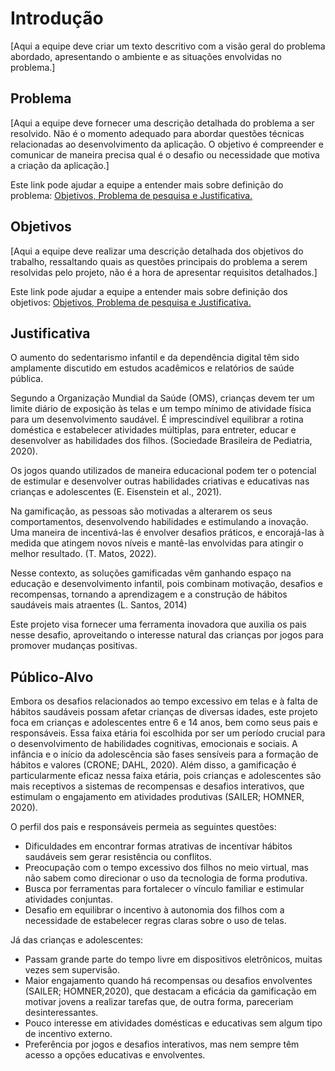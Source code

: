 # Introdução

[Aqui a equipe deve criar um texto descritivo com a visão geral do problema abordado, apresentando o ambiente e as situações envolvidas no problema.]

## Problema
[Aqui a equipe deve fornecer uma descrição detalhada do problema a ser resolvido. Não é o momento adequado para abordar questões técnicas relacionadas ao desenvolvimento da aplicação. O objetivo é compreender e comunicar de maneira precisa qual é o desafio ou necessidade que motiva a criação da aplicação.]

Este link pode ajudar a equipe a entender mais sobre definição do problema: [Objetivos, Problema de pesquisa e Justificativa.](https://medium.com/@versioparole/objetivos-problema-de-pesquisa-e-justificativa-c98c8233b9c3)


## Objetivos

[Aqui a equipe deve realizar uma descrição detalhada dos objetivos do trabalho, ressaltando quais as questões principais do problema a serem resolvidas pelo projeto, não é a hora de apresentar requisitos detalhados.]
 
Este link pode ajudar a equipe a entender mais sobre definição dos objetivos: [Objetivos, Problema de pesquisa e Justificativa.](https://medium.com/@versioparole/objetivos-problema-de-pesquisa-e-justificativa-c98c8233b9c3)

## Justificativa

O aumento do sedentarismo infantil e da dependência digital têm sido amplamente discutido em estudos acadêmicos e relatórios de saúde pública.

Segundo a Organização Mundial da Saúde (OMS), crianças devem ter um limite diário de exposição às telas e um tempo mínimo de atividade física para um desenvolvimento saudável.  É imprescindível equilibrar a rotina doméstica e estabelecer atividades múltiplas, para entreter, educar e desenvolver as habilidades dos filhos. (Sociedade Brasileira de Pediatria, 2020).

Os jogos quando utilizados de maneira educacional podem ter o potencial de estimular e desenvolver outras habilidades criativas e educativas nas crianças e adolescentes (E. Eisenstein et al., 2021).

Na gamificação, as pessoas são motivadas a alterarem os seus comportamentos, desenvolvendo habilidades e estimulando a inovação.  Uma maneira de incentivá-las é envolver desafios práticos, e encorajá-las à medida que atingem novos níveis e mantê-las envolvidas para atingir o melhor resultado. (T. Matos, 2022). 

Nesse contexto, as soluções gamificadas vêm ganhando espaço na educação e desenvolvimento infantil, pois combinam motivação, desafios e recompensas, tornando a aprendizagem e a construção de hábitos saudáveis mais atraentes (L. Santos, 2014)

Este projeto visa fornecer uma ferramenta inovadora que auxilia os pais nesse desafio, aproveitando o interesse natural das crianças por jogos para promover mudanças positivas.


## Público-Alvo

Embora os desafios relacionados ao tempo excessivo em telas e à falta de hábitos saudáveis possam afetar crianças de diversas idades, este projeto foca em crianças e adolescentes entre 6 e 14 anos, bem como seus pais e responsáveis. Essa faixa etária foi escolhida por ser um período crucial para o desenvolvimento de habilidades cognitivas, emocionais e sociais. A infância e o início da adolescência são fases sensíveis para a formação de hábitos e valores (CRONE; DAHL, 2020). Além disso, a gamificação é particularmente eficaz nessa faixa etária, pois crianças e adolescentes são mais receptivos a sistemas de recompensas e desafios interativos, que estimulam o engajamento em atividades produtivas (SAILER; HOMNER, 2020). 

O perfil dos pais e responsáveis permeia as seguintes questões:

* Dificuldades em encontrar formas atrativas de incentivar hábitos saudáveis sem gerar resistência ou conflitos.
* Preocupação com o tempo excessivo dos filhos no meio virtual, mas não sabem como direcionar o uso da tecnologia de forma produtiva.
* Busca por ferramentas para fortalecer o vínculo familiar e estimular atividades conjuntas.
* Desafio em equilibrar o incentivo à autonomia dos filhos com a necessidade de estabelecer regras claras sobre o uso de telas.
  
Já das crianças e adolescentes:

* Passam grande parte do tempo livre em dispositivos eletrônicos, muitas vezes sem supervisão.
* Maior engajamento quando há recompensas ou desafios envolventes (SAILER; HOMNER,2020), que destacam a eficácia da gamificação em motivar jovens a realizar tarefas que, de outra forma, pareceriam desinteressantes.
* Pouco interesse em atividades domésticas e educativas sem algum tipo de incentivo externo.
* Preferência por jogos e desafios interativos, mas nem sempre têm acesso a opções educativas e envolventes.
